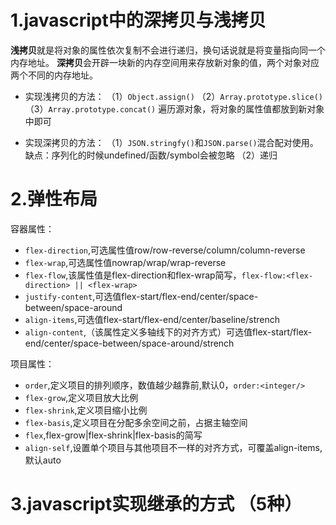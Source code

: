 # 1.javascript中的深拷贝与浅拷贝
**浅拷贝**就是将对象的属性依次复制不会进行递归，换句话说就是将变量指向同一个内存地址。
**深拷贝**会开辟一块新的内存空间用来存放新对象的值，两个对象对应两个不同的内存地址。

- 实现浅拷贝的方法：
（1）`Object.assign()`
（2）`Array.prototype.slice()`
（3）`Array.prototype.concat()`
遍历源对象，将对象的属性值都放到新对象中即可

- 实现深拷贝的方法：
（1）`JSON.stringfy()`和`JSON.parse()`混合配对使用。缺点：序列化的时候undefined/函数/symbol会被忽略
（2）递归

# 2.弹性布局
容器属性：
- `flex-direction`,可选属性值row/row-reverse/column/column-reverse
- `flex-wrap`,可选属性值nowrap/wrap/wrap-reverse
- `flex-flow`,该属性值是flex-direction和flex-wrap简写，`flex-flow:<flex-direction> || <flex-wrap>`
- `justify-content`,可选值flex-start/flex-end/center/space-between/space-around
- `align-items`,可选值flex-start/flex-end/center/baseline/strench
- `align-content`,（该属性定义多轴线下的对齐方式）可选值flex-start/flex-end/center/space-between/space-around/strench

项目属性：
- `order`,定义项目的排列顺序，数值越少越靠前,默认0，`order:<integer/>`
- `flex-grow`,定义项目放大比例
- `flex-shrink`,定义项目缩小比例
- `flex-basis`,定义项目在分配多余空间之前，占据主轴空间
- `flex`,flex-grow|flex-shrink|flex-basis的简写
- `align-self`,设置单个项目与其他项目不一样的对齐方式，可覆盖align-items,默认auto

# 3.javascript实现继承的方式 （5种）